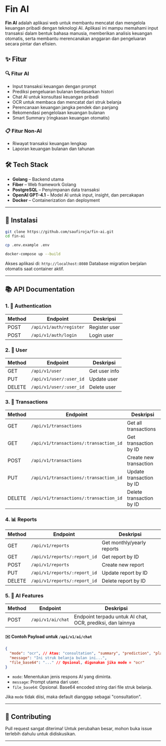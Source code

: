 # Fin AI

**Fin AI** adalah aplikasi web untuk membantu mencatat dan mengelola keuangan pribadi dengan teknologi AI. Aplikasi ini mampu memahami input transaksi dalam bentuk bahasa manusia, memberikan analisis keuangan otomatis, serta membantu merencanakan anggaran dan pengeluaran secara pintar dan efisien.

## ✨ Fitur

### 🔍 Fitur AI

- Input transaksi keuangan dengan prompt
- Prediksi pengeluaran bulanan berdasarkan histori
- Chat AI untuk konsultasi keuangan pribadi
- OCR untuk membaca dan mencatat dari struk belanja
- Perencanaan keuangan jangka pendek dan panjang
- Rekomendasi pengelolaan keuangan bulanan
- Smart Summary (ringkasan keuangan otomatis)

### 📋 Fitur Non-AI

- Riwayat transaksi keuangan lengkap
- Laporan keuangan bulanan dan tahunan

## 🛠️ Tech Stack

- **Golang** – Backend utama
- **Fiber** – Web framework Golang
- **PostgreSQL** – Penyimpanan data transaksi
- **OpenAI GPT-4.1** – Model AI untuk input, insight, dan percakapan
- **Docker** – Containerization dan deployment

---

## 🚀 Instalasi

```bash
git clone https://github.com/saufiroja/fin-ai.git
cd fin-ai

cp .env.example .env

docker-compose up --build
```

Akses aplikasi di: `http://localhost:8080`
Database migration berjalan otomatis saat container aktif.

---

## 📚 API Documentation

### 1. 🔐 Authentication

| Method | Endpoint                | Deskripsi     |
| ------ | ----------------------- | ------------- |
| POST   | `/api/v1/auth/register` | Register user |
| POST   | `/api/v1/auth/login`    | Login user    |

### 2. 👤 User

| Method | Endpoint                | Deskripsi     |
| ------ | ----------------------- | ------------- |
| GET    | `/api/v1/user`          | Get user info |
| PUT    | `/api/v1/user/:user_id` | Update user   |
| DELETE | `/api/v1/user/:user_id` | Delete user   |

### 3. 💸 Transactions

| Method | Endpoint                               | Deskripsi                |
| ------ | -------------------------------------- | ------------------------ |
| GET    | `/api/v1/transactions`                 | Get all transactions     |
| GET    | `/api/v1/transactions/:transaction_id` | Get transaction by ID    |
| POST   | `/api/v1/transactions`                 | Create new transaction   |
| PUT    | `/api/v1/transactions/:transaction_id` | Update transaction by ID |
| DELETE | `/api/v1/transactions/:transaction_id` | Delete transaction by ID |

### 4. 📊 Reports

| Method | Endpoint                     | Deskripsi                  |
| ------ | ---------------------------- | -------------------------- |
| GET    | `/api/v1/reports`            | Get monthly/yearly reports |
| GET    | `/api/v1/reports/:report_id` | Get report by ID           |
| POST   | `/api/v1/reports`            | Create new report          |
| PUT    | `/api/v1/reports/:report_id` | Update report by ID        |
| DELETE | `/api/v1/reports/:report_id` | Delete report by ID        |

### 5. 🧠 AI Features

| Method | Endpoint          | Deskripsi                                                  |
| ------ | ----------------- | ---------------------------------------------------------- |
| POST   | `/api/v1/ai/chat` | Endpoint terpadu untuk AI chat, OCR, prediksi, dan lainnya |

#### ✉️ Contoh Payload untuk `/api/v1/ai/chat`

```json
{
  "mode": "ocr", // Atau: "consultation", "summary", "prediction", "planner"
  "message": "Ini struk belanja bulan ini...",
  "file_base64": "..." // Opsional, digunakan jika mode = "ocr"
}
```

- `mode`: Menentukan jenis respons AI yang diminta.
- `message`: Prompt utama dari user.
- `file_base64`: Opsional. Base64 encoded string dari file struk belanja.

Jika `mode` tidak diisi, maka default dianggap sebagai "consultation".

---

## 🔧 Contributing

Pull request sangat diterima! Untuk perubahan besar, mohon buka issue terlebih dahulu untuk didiskusikan.

---
